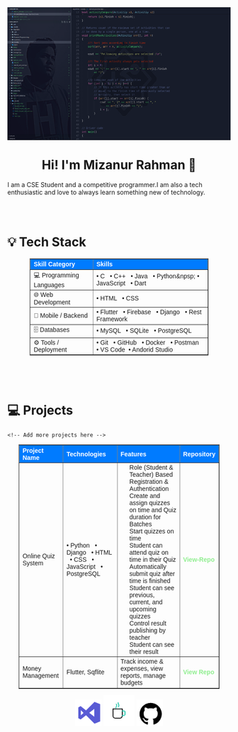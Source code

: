 
<img align="center" src="Screenshot from 2024-03-11 14-36-02.png" alt="well coming" style="width:1000px;height:300px;">
<h1 align="center"> Hi! I'm Mizanur Rahman 👋</h1>
<p>I am a CSE Student and a competitive programmer.I am also a tech enthusiastic and love to always learn something new of technology.</p>







<br>
<br>


<h1>💡 Tech Stack</h1>

<table border="1" cellpadding="10" cellspacing="0" style="border-collapse: collapse; width: 80%; text-align: left; font-family: Arial, sans-serif; margin: auto;">
  <thead style="background-color: #007bff; color: white;">
    <tr>
      <th>Skill Category</th>
      <th>Skills</th>
    </tr>
  </thead>
  <tbody>
    <tr>
      <td>💻 Programming Languages </td>
       <td>• C &nbsp; • C++ &nbsp; • Java &nbsp; • Python&npsp;  • JavaScript &nbsp;  • Dart &nbsp;</td>
    </tr>
    <tr>
      <td>🌐 Web Development </td>
       <td>• HTML &nbsp; • CSS &nbsp; </td>
    </tr>
    <tr>
      <td>📱 Mobile / Backend </td>
       <td>• Flutter &nbsp; • Firebase &nbsp;  • Django &nbsp;  • Rest Framework &nbsp;  </td>
    </tr>
    <tr>
      <td> 🗄️ Databases </td>
      <td>• MySQL &nbsp; • SQLite &nbsp;  • PostgreSQL &nbsp;  </td>
    </tr>
    <tr>
      <td>⚙️ Tools / Deployment </td>
       <td>• Git &nbsp; • GitHub &nbsp;  • Docker &nbsp; • Postman &nbsp; • VS Code &nbsp;• Andorid Studio &nbsp; </td>
    </tr>
  </tbody>
</table>



<br><br><br>

<h1>💻 Projects</h1>

<table border="1" cellpadding="10" cellspacing="0" style="border-collapse: collapse; width: 90%; text-align: left; font-family: Arial, sans-serif; margin: auto;">
  <thead style="background-color: #007bff; color: white;">
    <tr>
      <th>Project Name</th>
      <th>Technologies</th>
      <th>Features</th>
      <th>Repository</th>
    </tr>
  </thead>
  <tbody>
     <tr>
      <td>Online Quiz System</td>
       <td>• Python &nbsp; • Django &nbsp;  • HTML &nbsp; • CSS &nbsp;  • JavaScript &nbsp;  
         • PostgreSQL &nbsp;</td>
     <td>
  <ul style="padding-left: 20px; margin: 0; list-style-type: none;">
    <li> Role (Student & Teacher) Based Registration & Authentication</li>
    <li> Create and assign quizzes on time and Quiz duration for Batches</li>
    <li> Start quizzes on time</li>
    <li> Student can attend quiz on time in their Quiz</li>
    <li>Automatically submit quiz after time is finished</li>
    <li> Student can see previous, current, and upcoming quizzes</li>
    <li> Control result publishing by teacher</li>
    <li> Student can see their result</li>
  </ul>
</td>
      <td>
        <a href="https://github.com/mizan92782/Online-Quiz-System" target="_blank" style="color: lightgreen; text-decoration: none; font-weight: bold;">View-Repo</a>
      </td>
    </tr>
    <tr>
      <td>Money Management</td>
      <td>Flutter, Sqflite</td>
      <td>Track income & expenses, view reports, manage budgets</td>
      <td>
        <a href="https://github.com/mizan92782/FLUTTER-LEARNING./tree/main/Project/my_money" target="_blank" style="color: lightgreen; text-decoration: none; font-weight: bold;">View Repo</a>
      </td>
    </tr>
  
    <!-- Add more projects here -->
  </tbody>
</table>









 
</div>









<p align="center">


<img src="visual-studio.gif" alt="Visual Studio GIF" width="60" height="60">

<img src="cof124.gif" alt="Sleep GIF" width="70" height="70">


<img src="github.gif" alt="GitHub GIF" width="60" height="60">



</p>





